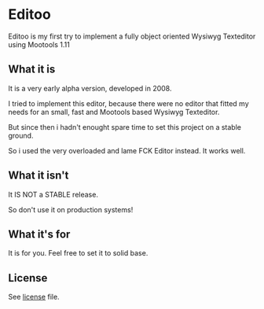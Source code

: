 Editoo
===

Editoo is my first try to implement a fully object oriented Wysiwyg Texteditor using Mootools 1.11

What it is
---

It is a very early alpha version, developed in 2008.

I tried to implement this editor, because there were no editor that fitted my needs for an small, fast and Mootools based Wysiwyg Texteditor.

But since then i hadn't enought spare time to set this project on a stable ground.

So i used the very overloaded and lame FCK Editor instead. It works well.

What it isn't
---

It IS NOT a STABLE release.

So don't use it on production systems!

What it's for
---

It is for you. Feel free to set it to solid base.

License
---

See [license](master/license) file.
